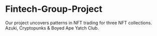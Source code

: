 # Fintech-Group-Project
Our project uncovers patterns in NFT trading for three NFT collections. Azuki, Cryptopunks &amp; Boyed Ape Yatch Club.

